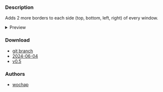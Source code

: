 ### Description
Adds 2 more borders to each side (top, bottom, left, right) of every window.



<details>
<summary>Preview</summary>
<pre>
With the following config:

```c
static const unsigned int borderpx         = 9;  /* border pixel of windows */
static const unsigned int borderspx        = 3;  /* width of the border that start from outside the windows */
static const unsigned int borderepx        = 3;  /* width of the border that start from inside the windows */
```

and `border_color_type` set to `BrdOriginal`:
<img src="https://i.imgur.com/msead2K.png"/>

and `border_color_type` set to `BrdStart`:
<img src="https://i.imgur.com/ssgPG36.png"/>

and `border_color_type` set to `BrdEnd`:
<img src="https://i.imgur.com/i2Xtjy6.png"/>

and `border_color_type` set to `BrdStartEnd`:
<img src="https://i.imgur.com/fnkitdR.png"/>
</pre>
</details>

### Download
- [git branch](https://codeberg.org/wochap/dwl/src/branch/v0.5/borders)
- [2024-06-04](https://codeberg.org/dwl/dwl-patches/raw/commit/1a6825f2b8cd23044312c8040d0bf63ee7f85bc5/patches/borders/borders.patch)
- [v0.5](https://codeberg.org/dwl/dwl-patches/raw/branch/main/patches/borders/borders.patch)

### Authors
- [wochap](https://codeberg.org/wochap)
